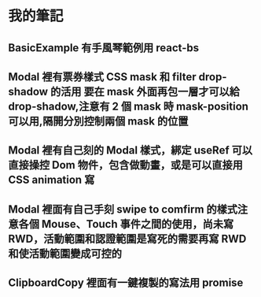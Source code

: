 # 我的筆記

## BasicExample 有手風琴範例用 react-bs

## Modal 裡有票券樣式 CSS mask 和 filter drop-shadow 的活用 要在 mask 外面再包一層才可以給 drop-shadow,注意有 2 個 mask 時 mask-position 可以用,隔開分別控制兩個 mask 的位置

## Modal 裡有自己刻的 Modal 樣式，綁定 useRef 可以直接操控 Dom 物件，包含做動畫，或是可以直接用 CSS animation 寫

## Modal 裡面有自己手刻 swipe to comfirm 的樣式注意各個 Mouse、Touch 事件之間的使用，尚未寫 RWD，活動範圍和認證範圍是寫死的需要再寫 RWD 和使活動範圍變成可控的

## ClipboardCopy 裡面有一鍵複製的寫法用 promise
